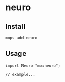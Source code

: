 # neuro

## Install
```
mops add neuro
```

## Usage
```motoko
import Neuro "mo:neuro";

// example...
```